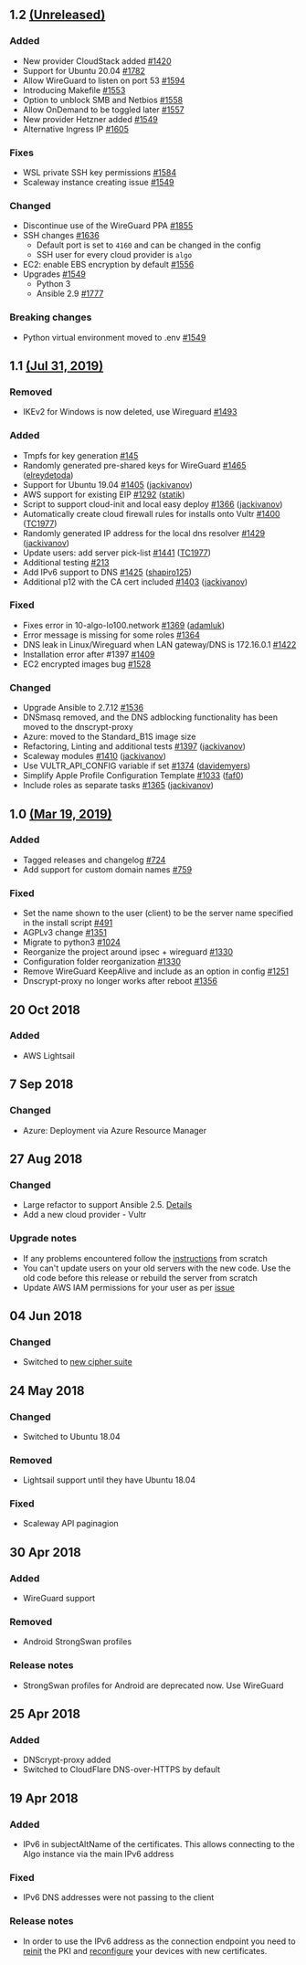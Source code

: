 ## 1.2 [(Unreleased)](https://github.com/trailofbits/algo/tree/HEAD)

### Added
- New provider CloudStack added [\#1420](https://github.com/trailofbits/algo/pull/1420)
- Support for Ubuntu 20.04 [\#1782](https://github.com/trailofbits/algo/pull/1782)
- Allow WireGuard to listen on port 53 [\#1594](https://github.com/trailofbits/algo/pull/1594)
- Introducing Makefile [\#1553](https://github.com/trailofbits/algo/pull/1553)
- Option to unblock SMB and Netbios [\#1558](https://github.com/trailofbits/algo/pull/1558)
- Allow OnDemand to be toggled later [\#1557](https://github.com/trailofbits/algo/pull/1557)
- New provider Hetzner added [\#1549](https://github.com/trailofbits/algo/pull/1549)
- Alternative Ingress IP [\#1605](https://github.com/trailofbits/algo/pull/1605)

### Fixes
- WSL private SSH key permissions [\#1584](https://github.com/trailofbits/algo/pull/1584)
- Scaleway instance creating issue [\#1549](https://github.com/trailofbits/algo/pull/1549)

### Changed
- Discontinue use of the WireGuard PPA [\#1855](https://github.com/trailofbits/algo/pull/1855)
- SSH changes [\#1636](https://github.com/trailofbits/algo/pull/1636)
  - Default port is set to `4160` and can be changed in the config
  - SSH user for every cloud provider is `algo`
- EC2: enable EBS encryption by default [\#1556](https://github.com/trailofbits/algo/pull/1556)
- Upgrades [\#1549](https://github.com/trailofbits/algo/pull/1549)
  - Python 3
  - Ansible 2.9 [\#1777](https://github.com/trailofbits/algo/pull/1777)
  
 ### Breaking changes
  - Python virtual environment moved to .env [\#1549](https://github.com/trailofbits/algo/pull/1549)


## 1.1 [(Jul 31, 2019)](https://github.com/trailofbits/algo/releases/tag/v1.1)

### Removed
- IKEv2 for Windows is now deleted, use Wireguard [\#1493](https://github.com/trailofbits/algo/issues/1493)

### Added
- Tmpfs for key generation [\#145](https://github.com/trailofbits/algo/issues/145)
- Randomly generated pre-shared keys for WireGuard [\#1465](https://github.com/trailofbits/algo/pull/1465) ([elreydetoda](https://github.com/elreydetoda))
- Support for Ubuntu 19.04 [\#1405](https://github.com/trailofbits/algo/pull/1405) ([jackivanov](https://github.com/jackivanov))
- AWS support for existing EIP [\#1292](https://github.com/trailofbits/algo/pull/1292) ([statik](https://github.com/statik))
- Script to support cloud-init and local easy deploy [\#1366](https://github.com/trailofbits/algo/pull/1366) ([jackivanov](https://github.com/jackivanov))
- Automatically create cloud firewall rules for installs onto Vultr [\#1400](https://github.com/trailofbits/algo/pull/1400) ([TC1977](https://github.com/TC1977))
- Randomly generated IP address for the local dns resolver [\#1429](https://github.com/trailofbits/algo/pull/1429) ([jackivanov](https://github.com/jackivanov))
- Update users: add server pick-list [\#1441](https://github.com/trailofbits/algo/pull/1441) ([TC1977](https://github.com/TC1977))
- Additional testing [\#213](https://github.com/trailofbits/algo/issues/213)
- Add IPv6 support to DNS [\#1425](https://github.com/trailofbits/algo/pull/1425) ([shapiro125](https://github.com/shapiro125))
- Additional p12 with the CA cert included [\#1403](https://github.com/trailofbits/algo/pull/1403) ([jackivanov](https://github.com/jackivanov))

### Fixed
- Fixes error in 10-algo-lo100.network [\#1369](https://github.com/trailofbits/algo/pull/1369) ([adamluk](https://github.com/adamluk))
- Error message is missing for some roles [\#1364](https://github.com/trailofbits/algo/issues/1364)
- DNS leak in Linux/Wireguard when LAN gateway/DNS is 172.16.0.1 [\#1422](https://github.com/trailofbits/algo/issues/1422)
- Installation error after \#1397 [\#1409](https://github.com/trailofbits/algo/issues/1409)
- EC2 encrypted images bug [\#1528](https://github.com/trailofbits/algo/issues/1528)

### Changed
- Upgrade Ansible to 2.7.12 [\#1536](https://github.com/trailofbits/algo/pull/1536)
- DNSmasq removed, and the DNS adblocking functionality has been moved to the dnscrypt-proxy
- Azure: moved to the Standard_B1S image size
- Refactoring, Linting and additional tests [\#1397](https://github.com/trailofbits/algo/pull/1397) ([jackivanov](https://github.com/jackivanov))
- Scaleway modules [\#1410](https://github.com/trailofbits/algo/pull/1410) ([jackivanov](https://github.com/jackivanov))
- Use VULTR_API_CONFIG variable if set [\#1374](https://github.com/trailofbits/algo/pull/1374) ([davidemyers](https://github.com/davidemyers))
- Simplify Apple Profile Configuration Template [\#1033](https://github.com/trailofbits/algo/pull/1033) ([faf0](https://github.com/faf0))
- Include roles as separate tasks [\#1365](https://github.com/trailofbits/algo/pull/1365) ([jackivanov](https://github.com/jackivanov))

## 1.0 [(Mar 19, 2019)](https://github.com/trailofbits/algo/releases/tag/v1.0)

### Added 
- Tagged releases and changelog [\#724](https://github.com/trailofbits/algo/issues/724)
- Add support for custom domain names [\#759](https://github.com/trailofbits/algo/issues/759)

### Fixed
- Set the name shown to the user \(client\) to be the server name specified in the install script [\#491](https://github.com/trailofbits/algo/issues/491)
- AGPLv3 change [\#1351](https://github.com/trailofbits/algo/pull/1351)
- Migrate to python3 [\#1024](https://github.com/trailofbits/algo/issues/1024)
- Reorganize the project around ipsec + wireguard [\#1330](https://github.com/trailofbits/algo/issues/1330)
- Configuration folder reorganization [\#1330](https://github.com/trailofbits/algo/issues/1330)
- Remove WireGuard KeepAlive and include as an option in config [\#1251](https://github.com/trailofbits/algo/issues/1251)
- Dnscrypt-proxy no longer works after reboot [\#1356](https://github.com/trailofbits/algo/issues/1356)

## 20 Oct 2018
### Added
- AWS Lightsail

## 7 Sep 2018
### Changed
- Azure: Deployment via Azure Resource Manager

## 27 Aug 2018
### Changed
- Large refactor to support Ansible 2.5. [Details](https://github.com/trailofbits/algo/pull/976)
- Add a new cloud provider - Vultr

### Upgrade notes
- If any problems encountered follow the [instructions](https://github.com/trailofbits/algo#deploy-the-algo-server) from scratch
- You can't update users on your old servers with the new code. Use the old code before this release or rebuild the server from scratch
- Update AWS IAM permissions for your user as per [issue](https://github.com/trailofbits/algo/issues/1079#issuecomment-416577599)

## 04 Jun 2018
### Changed
- Switched to [new cipher suite](https://github.com/trailofbits/algo/issues/981)

## 24 May 2018
### Changed
- Switched to Ubuntu 18.04

### Removed
- Lightsail support until they have Ubuntu 18.04

### Fixed
- Scaleway API paginagion

## 30 Apr 2018
### Added
- WireGuard support

### Removed
- Android StrongSwan profiles

### Release notes
- StrongSwan profiles for Android are deprecated now. Use WireGuard

## 25 Apr 2018
### Added
- DNScrypt-proxy added
- Switched to CloudFlare DNS-over-HTTPS by default

## 19 Apr 2018
### Added
- IPv6 in subjectAltName of the certificates. This allows connecting to the Algo instance via the main IPv6 address

### Fixed
- IPv6 DNS addresses were not passing to the client

### Release notes
- In order to use the IPv6 address as the connection endpoint you need to [reinit](https://github.com/trailofbits/algo/blob/master/config.cfg#L14) the PKI and [reconfigure](https://github.com/trailofbits/algo#configure-the-vpn-clients) your devices with new certificates.
